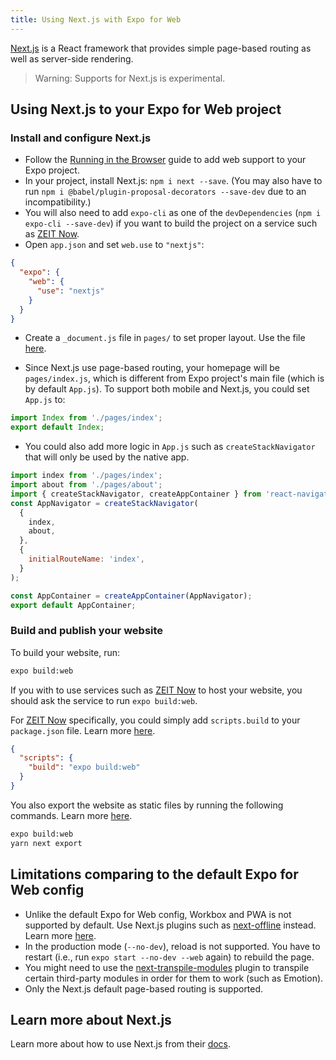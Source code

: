 ```yaml
---
title: Using Next.js with Expo for Web
---
```


[Next.js](https://nextjs.org/) is a React framework that provides simple page-based routing as well as server-side rendering.

> Warning: Supports for Next.js is experimental.

## Using Next.js to your Expo for Web project

### Install and configure Next.js

- Follow the [Running in the Browser](../../introduction/running-in-the-browser) guide to add web support to your Expo project.
- In your project, install Next.js: `npm i next --save`. (You may also have to run `npm i @babel/plugin-proposal-decorators --save-dev` due to an incompatibility.)
- You will also need to add `expo-cli` as one of the `devDependencies` (`npm i expo-cli --save-dev`) if you want to build the project on a service such as [ZEIT Now](https://zeit.co/now).
- Open `app.json` and set `web.use` to `"nextjs"`:

```json
{
  "expo": {
    "web": {
      "use": "nextjs"
    }
  }
}
```

- Create a `_document.js` file in `pages/` to set proper layout. Use the file [here](https://github.com/zeit/next.js/blob/canary/examples/with-react-native-web/pages/_document.js).

- Since Next.js use page-based routing, your homepage will be `pages/index.js`, which is different from Expo project's main file (which is by default `App.js`). To support both mobile and Next.js, you could set `App.js` to:

```javascript
import Index from './pages/index';
export default Index;
```

- You could also add more logic in `App.js` such as `createStackNavigator` that will only be used by the native app.

```javascript
import index from './pages/index';
import about from './pages/about';
import { createStackNavigator, createAppContainer } from 'react-navigation';
const AppNavigator = createStackNavigator(
  {
    index,
    about,
  },
  {
    initialRouteName: 'index',
  }
);

const AppContainer = createAppContainer(AppNavigator);
export default AppContainer;
```

### Build and publish your website

To build your website, run:

```bash
expo build:web
```

If you with to use services such as [ZEIT Now](https://zeit.co/now) to host your website, you should ask the service to run `expo build:web`.

For [ZEIT Now](https://zeit.co/now) specifically, you could simply add `scripts.build` to your `package.json` file. Learn more [here](https://zeit.co/guides/upgrade-to-zero-configuration#frameworks-with-zero-configuration).

```json
{
  "scripts": {
    "build": "expo build:web"
  }
}
```

You also export the website as static files by running the following commands. Learn more [here](https://nextjs.org/features/static-exporting).

```bash
expo build:web
yarn next export
```

## Limitations comparing to the default Expo for Web config

- Unlike the default Expo for Web config, Workbox and PWA is not supported by default. Use Next.js plugins such as [next-offline](https://github.com/hanford/next-offline) instead. Learn more [here](https://nextjs.org/features/progressive-web-apps).
- In the production mode (`--no-dev`), reload is not supported. You have to restart (i.e., run `expo start --no-dev --web` again) to rebuild the page.
- You might need to use the [next-transpile-modules](https://github.com/martpie/next-transpile-modules) plugin to transpile certain third-party modules in order for them to work (such as Emotion).
- Only the Next.js default page-based routing is supported.

## Learn more about Next.js

Learn more about how to use Next.js from their [docs](https://nextjs.org/docs).
